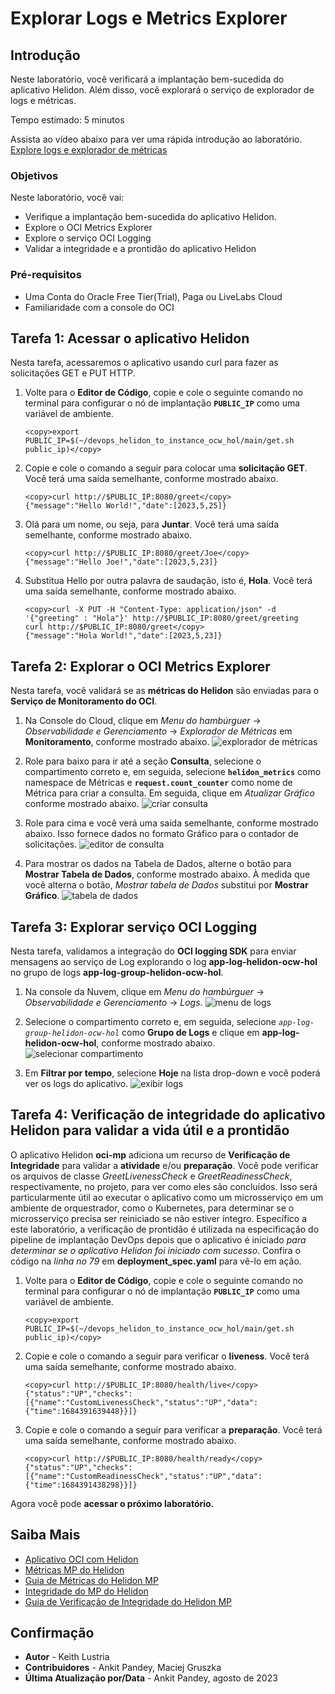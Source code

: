 # Explorar Logs e Metrics Explorer

## Introdução

Neste laboratório, você verificará a implantação bem-sucedida do aplicativo Helidon. Além disso, você explorará o serviço de explorador de logs e métricas.

Tempo estimado: 5 minutos

Assista ao vídeo abaixo para ver uma rápida introdução ao laboratório. [Explore logs e explorador de métricas](videohub:1_7a0qaaif)

### Objetivos

Neste laboratório, você vai:

*   Verifique a implantação bem-sucedida do aplicativo Helidon.
*   Explore o OCI Metrics Explorer
*   Explore o serviço OCI Logging
*   Validar a integridade e a prontidão do aplicativo Helidon

### Pré-requisitos

*   Uma Conta do Oracle Free Tier(Trial), Paga ou LiveLabs Cloud
*   Familiaridade com a console do OCI

## Tarefa 1: Acessar o aplicativo Helidon

Nesta tarefa, acessaremos o aplicativo usando curl para fazer as solicitações GET e PUT HTTP.

1.  Volte para o **Editor de Código**, copie e cole o seguinte comando no terminal para configurar o nó de implantação **`PUBLIC_IP`** como uma variável de ambiente.
    
        <copy>export PUBLIC_IP=$(~/devops_helidon_to_instance_ocw_hol/main/get.sh public_ip)</copy>
        
2.  Copie e cole o comando a seguir para colocar uma **solicitação GET**. Você terá uma saída semelhante, conforme mostrado abaixo.
    
        <copy>curl http://$PUBLIC_IP:8080/greet</copy>
        {"message":"Hello World!","date":[2023,5,25]}
        
3.  Olá para um nome, ou seja, para **Juntar**. Você terá uma saída semelhante, conforme mostrado abaixo.
    
        <copy>curl http://$PUBLIC_IP:8080/greet/Joe</copy>
        {"message":"Hello Joe!","date":[2023,5,23]}
        
4.  Substitua Hello por outra palavra de saudação, isto é, **Hola**. Você terá uma saída semelhante, conforme mostrado abaixo.
    
        <copy>curl -X PUT -H "Content-Type: application/json" -d '{"greeting" : "Hola"}' http://$PUBLIC_IP:8080/greet/greeting 
        curl http://$PUBLIC_IP:8080/greet</copy>
        {"message":"Hola World!","date":[2023,5,23]}
        

## Tarefa 2: Explorar o OCI Metrics Explorer

Nesta tarefa, você validará se as **métricas do Helidon** são enviadas para o **Serviço de Monitoramento do OCI**.

1.  Na Console do Cloud, clique em _Menu do hambúrguer_ -> _Observabilidade e Gerenciamento_ -> _Explorador de Métricas_ em **Monitoramento**, conforme mostrado abaixo. ![explorador de métricas](images/metrics-explorer.png)
    
2.  Role para baixo para ir até a seção **Consulta**, selecione o compartimento correto e, em seguida, selecione **`helidon_metrics`** como namespace de Métricas e **`request.count_counter`** como nome de Métrica para criar a consulta. Em seguida, clique em _Atualizar Gráfico_ conforme mostrado abaixo. ![criar consulta](images/create-query.png)
    
3.  Role para cima e você verá uma saída semelhante, conforme mostrado abaixo. Isso fornece dados no formato Gráfico para o contador de solicitações. ![editor de consulta](images/query-editor.png)
    
4.  Para mostrar os dados na Tabela de Dados, alterne o botão para **Mostrar Tabela de Dados**, conforme mostrado abaixo. À medida que você alterna o botão, _Mostrar tabela de Dados_ substitui por **Mostrar Gráfico**. ![tabela de dados](images/data-table.png)
    

## Tarefa 3: Explorar serviço OCI Logging

Nesta tarefa, validamos a integração do **OCI logging SDK** para enviar mensagens ao serviço de Log explorando o log **app-log-helidon-ocw-hol** no grupo de logs **app-log-group-helidon-ocw-hol**.

1.  Na console da Nuvem, clique em _Menu do hambúrguer_ -> _Observabilidade e Gerenciamento_ -> _Logs_. ![menu de logs](images/logs-menu.png)
    
2.  Selecione o compartimento correto e, em seguida, selecione _`app-log-group-helidon-ocw-hol`_ como **Grupo de Logs** e clique em **app-log-helidon-ocw-hol**, conforme mostrado abaixo. ![selecionar compartimento](images/select-compartment.png)
    
3.  Em **Filtrar por tempo**, selecione **Hoje** na lista drop-down e você poderá ver os logs do aplicativo. ![exibir logs](images/view-logs.png)
    

## Tarefa 4: Verificação de integridade do aplicativo Helidon para validar a vida útil e a prontidão

O aplicativo Helidon **oci-mp** adiciona um recurso de **Verificação de Integridade** para validar a **atividade** e/ou **preparação**. Você pode verificar os arquivos de classe _GreetLivenessCheck_ e _GreetReadinessCheck_, respectivamente, no projeto, para ver como eles são concluídos. Isso será particularmente útil ao executar o aplicativo como um microsserviço em um ambiente de orquestrador, como o Kubernetes, para determinar se o microsserviço precisa ser reiniciado se não estiver íntegro. Específico a este laboratório, a verificação de prontidão é utilizada na especificação do pipeline de implantação DevOps depois que o aplicativo é iniciado _para determinar se o aplicativo Helidon foi iniciado com sucesso_. Confira o código na _linha no 79_ em **deployment\_spec.yaml** para vê-lo em ação.

1.  Volte para o **Editor de Código**, copie e cole o seguinte comando no terminal para configurar o nó de implantação **`PUBLIC_IP`** como uma variável de ambiente.
    
        <copy>export PUBLIC_IP=$(~/devops_helidon_to_instance_ocw_hol/main/get.sh public_ip)</copy>
        
2.  Copie e cole o comando a seguir para verificar o **liveness**. Você terá uma saída semelhante, conforme mostrado abaixo.
    
        <copy>curl http://$PUBLIC_IP:8080/health/live</copy>
        {"status":"UP","checks":[{"name":"CustomLivenessCheck","status":"UP","data":{"time":1684391639448}}]}
        
3.  Copie e cole o comando a seguir para verificar a **preparação**. Você terá uma saída semelhante, conforme mostrado abaixo.
    
        <copy>curl http://$PUBLIC_IP:8080/health/ready</copy>
        {"status":"UP","checks":[{"name":"CustomReadinessCheck","status":"UP","data":{"time":1684391438298}}]}
        

Agora você pode **acessar o próximo laboratório.**

## Saiba Mais

*   [Aplicativo OCI com Helidon](https://medium.com/helidon/oci-application-with-helidon-caa78cacaee5)
*   [Métricas MP do Helidon](https://helidon.io/docs/v3/#/mp/metrics/metrics)
*   [Guia de Métricas do Helidon MP](https://helidon.io/docs/v3/#/mp/guides/metrics)
*   [Integridade do MP do Helidon](https://helidon.io/docs/v3/#/mp/health)
*   [Guia de Verificação de Integridade do Helidon MP](https://helidon.io/docs/v3/#/mp/guides/health)

## Confirmação

*   **Autor** - Keith Lustria
*   **Contribuidores** - Ankit Pandey, Maciej Gruszka
*   **Última Atualização por/Data** - Ankit Pandey, agosto de 2023